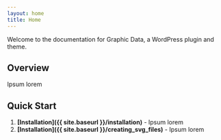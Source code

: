 ```yaml
---
layout: home
title: Home
---
```


Welcome to the documentation for Graphic Data, a WordPress plugin and theme.

## Overview

Ipsum lorem

## Quick Start

1. **[Installation]({{ site.baseurl }}/installation)** - Ipsum lorem
1. **[Installation]({{ site.baseurl }}/creating_svg_files)** - Ipsum lorem